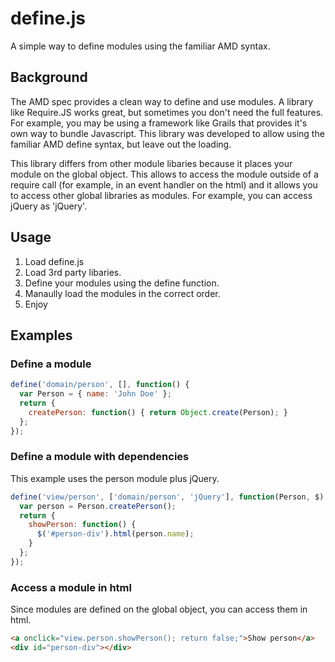 define.js
=========

A simple way to define modules using the familiar AMD syntax.

## Background

The AMD spec provides a clean way to define and use modules.  A library like Require.JS works great, but sometimes you don't need the full features.  For example, you may be using a framework like Grails that provides it's own way to bundle Javascript.  This library was developed to allow using the familiar AMD define syntax, but leave out the loading.

This library differs from other module libaries because it places your module on the global object. This allows to access the module outside of a require call (for example, in an event handler on the html) and it allows you to access other global libraries as modules.  For example, you can access jQuery as 'jQuery'.

## Usage

1. Load define.js
2. Load 3rd party libaries.
3. Define your modules using the define function.  
4. Manaully load the modules in the correct order.
5. Enjoy

## Examples

### Define a module
```javascript
define('domain/person', [], function() {
  var Person = { name: 'John Doe' };
  return {
    createPerson: function() { return Object.create(Person); }
  };
});
```

### Define a module with dependencies
This example uses the person module plus jQuery.
```javascript
define('view/person', ['domain/person', 'jQuery'], function(Person, $) {
  var person = Person.createPerson();
  return {
    showPerson: function() {
      $('#person-div').html(person.name);
    }
  };
});
```    

### Access a module in html
Since modules are defined on the global object, you can access them in html.
```html
<a onclick="view.person.showPerson(); return false;">Show person</a>
<div id="person-div"></div>
```

